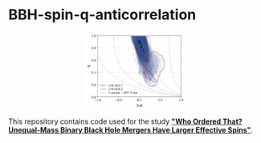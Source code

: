 # BBH-spin-q-anticorrelation

<center>
<img src="./docs/images/fig-5.png" width="200">
</center>

This repository contains code used for the study [**"Who Ordered That? Unequal-Mass Binary Black Hole Mergers Have Larger Effective Spins"**](https://arxiv.org/abs/2106.00521).
